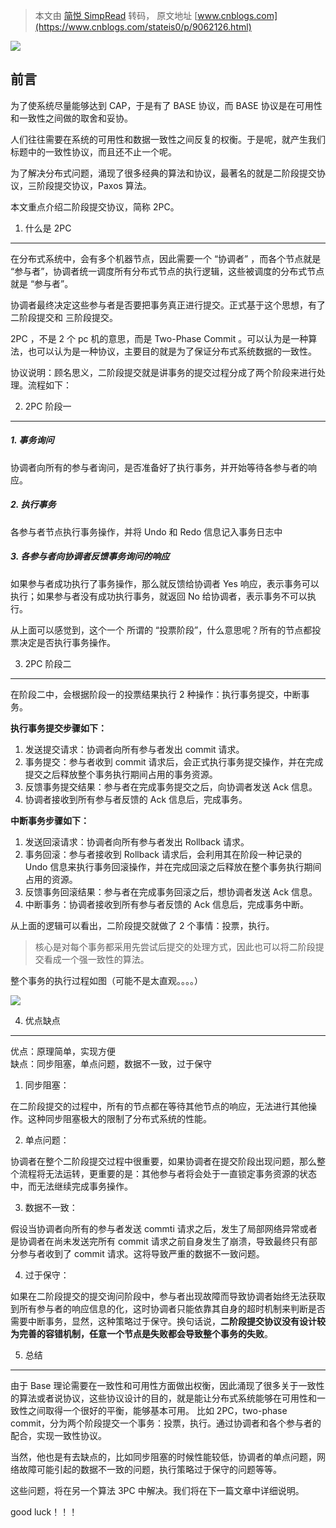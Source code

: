 > 本文由 [简悦 SimpRead](http://ksria.com/simpread/) 转码， 原文地址 [www.cnblogs.com](https://www.cnblogs.com/stateis0/p/9062126.html)

![](https://upload-images.jianshu.io/upload_images/4236553-618e6eaec6367296.png?imageMogr2/auto-orient/strip%7CimageView2/2/w/1240)

前言
--

为了使系统尽量能够达到 CAP，于是有了 BASE 协议，而 BASE 协议是在可用性和一致性之间做的取舍和妥协。

人们往往需要在系统的可用性和数据一致性之间反复的权衡。于是呢，就产生我们标题中的一致性协议，而且还不止一个呢。

为了解决分布式问题，涌现了很多经典的算法和协议，最著名的就是二阶段提交协议，三阶段提交协议，Paxos 算法。

本文重点介绍二阶段提交协议，简称 2PC。

1. 什么是 2PC
----------

在分布式系统中，会有多个机器节点，因此需要一个 “协调者” ，而各个节点就是 “参与者”，协调者统一调度所有分布式节点的执行逻辑，这些被调度的分布式节点就是 “参与者”。

协调者最终决定这些参与者是否要把事务真正进行提交。正式基于这个思想，有了二阶段提交和 三阶段提交。

2PC ，不是 2 个 pc 机的意思，而是 Two-Phase Commit 。可以认为是一种算法，也可以认为是一种协议，主要目的就是为了保证分布式系统数据的一致性。

协议说明：顾名思义，二阶段提交就是讲事务的提交过程分成了两个阶段来进行处理。流程如下：

2. 2PC 阶段一
----------

##### 1. 事务询问

协调者向所有的参与者询问，是否准备好了执行事务，并开始等待各参与者的响应。

##### 2. 执行事务

各参与者节点执行事务操作，并将 Undo 和 Redo 信息记入事务日志中

##### 3. 各参与者向协调者反馈事务询问的响应

如果参与者成功执行了事务操作，那么就反馈给协调者 Yes 响应，表示事务可以执行；如果参与者没有成功执行事务，就返回 No 给协调者，表示事务不可以执行。

从上面可以感觉到，这个一个 所谓的 “投票阶段”，什么意思呢？所有的节点都投票决定是否执行事务操作。

3. 2PC 阶段二
----------

在阶段二中，会根据阶段一的投票结果执行 2 种操作：执行事务提交，中断事务。

**执行事务提交步骤如下：**

1.  发送提交请求：协调者向所有参与者发出 commit 请求。
2.  事务提交：参与者收到 commit 请求后，会正式执行事务提交操作，并在完成提交之后释放整个事务执行期间占用的事务资源。
3.  反馈事务提交结果：参与者在完成事务提交之后，向协调者发送 Ack 信息。
4.  协调者接收到所有参与者反馈的 Ack 信息后，完成事务。

**中断事务步骤如下：**

1.  发送回滚请求：协调者向所有参与者发出 Rollback 请求。
2.  事务回滚：参与者接收到 Rollback 请求后，会利用其在阶段一种记录的 Undo 信息来执行事务回滚操作，并在完成回滚之后释放在整个事务执行期间占用的资源。
3.  反馈事务回滚结果：参与者在完成事务回滚之后，想协调者发送 Ack 信息。
4.  中断事务：协调者接收到所有参与者反馈的 Ack 信息后，完成事务中断。

从上面的逻辑可以看出，二阶段提交就做了 2 个事情：投票，执行。

> 核心是对每个事务都采用先尝试后提交的处理方式，因此也可以将二阶段提交看成一个强一致性的算法。

整个事务的执行过程如图（可能不是太直观。。。。）

![](https://upload-images.jianshu.io/upload_images/4236553-4ca515b5cd0c4fef.png?imageMogr2/auto-orient/strip%7CimageView2/2/w/1240)

4. 优点缺点
-------

优点：原理简单，实现方便  
缺点：同步阻塞，单点问题，数据不一致，过于保守

1.  同步阻塞：

在二阶段提交的过程中，所有的节点都在等待其他节点的响应，无法进行其他操作。这种同步阻塞极大的限制了分布式系统的性能。

2.  单点问题：

协调者在整个二阶段提交过程中很重要，如果协调者在提交阶段出现问题，那么整个流程将无法运转，更重要的是：其他参与者将会处于一直锁定事务资源的状态中，而无法继续完成事务操作。

3.  数据不一致：

假设当协调者向所有的参与者发送 commti 请求之后，发生了局部网络异常或者是协调者在尚未发送完所有 commit 请求之前自身发生了崩溃，导致最终只有部分参与者收到了 commit 请求。这将导致严重的数据不一致问题。

4.  过于保守：

如果在二阶段提交的提交询问阶段中，参与者出现故障而导致协调者始终无法获取到所有参与者的响应信息的化，这时协调者只能依靠其自身的超时机制来判断是否需要中断事务，显然，这种策略过于保守。换句话说，**二阶段提交协议没有设计较为完善的容错机制，任意一个节点是失败都会导致整个事务的失败**。

5. 总结
-----

由于 Base 理论需要在一致性和可用性方面做出权衡，因此涌现了很多关于一致性的算法或者说协议，这些协议设计的目的，就是能让分布式系统能够在可用性和一致性之间取得一个很好的平衡，能够基本可用。 比如 2PC，two-phase commit，分为两个阶段提交一个事务：投票，执行。通过协调者和各个参与者的配合，实现一致性协议。

当然，他也是有去缺点的，比如同步阻塞的时候性能较低，协调者的单点问题，网络故障可能引起的数据不一致的问题，执行策略过于保守的问题等等。

这些问题，将在另一个算法 3PC 中解决。我们将在下一篇文章中详细说明。

good luck！！！
